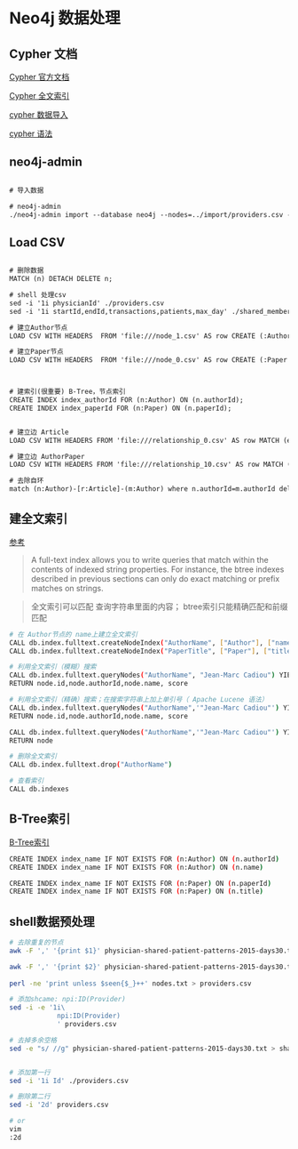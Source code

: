 # Neo4j 数据处理

## Cypher 文档

[Cypher 官方文档](https://neo4j.com/docs/cypher-manual/4.1/administration/indexes-for-search-performance/#administration-indexes-search-performance)

[Cypher 全文索引](https://neo4j.com/docs/cypher-manual/4.1/administration/indexes-for-full-text-search/#administration-indexes-fulltext-search-query)


[cypher 数据导入](https://neo4j.com/developer/guide-import-csv/)

[cypher 语法](https://neo4j.com/docs/cypher-manual/4.1/syntax/#query-syntax)

## neo4j-admin
```html

# 导入数据

# neo4j-admin
./neo4j-admin import --database neo4j --nodes=../import/providers.csv --relationships=SHARE_MEMBER=../import/shared_members.csv

```


## Load CSV

```html

# 删除数据
MATCH (n) DETACH DELETE n;

# shell 处理csv
sed -i '1i physicianId' ./providers.csv
sed -i '1i startId,endId,transactions,patients,max_day' ./shared_members.csv

# 建立Author节点
LOAD CSV WITH HEADERS  FROM 'file:///node_1.csv' AS row CREATE (:Author {authorId:row.author_id,name:row.node,articles:row.articles,words:row.words,attribute:row.attribute});

# 建立Paper节点
LOAD CSV WITH HEADERS  FROM 'file:///node_0.csv' AS row CREATE (:Paper {paperId:row.paper_id,title:row.title,journal:row.journal,year:row.year,ee:row.ee,mdate:row.mdate,key:row.key,publtype:row.publtype,reviewid:row.reviewid,rating:row.rating});



# 建索引(很重要) B-Tree，节点索引
CREATE INDEX index_authorId FOR (n:Author) ON (n.authorId);
CREATE INDEX index_paperId FOR (n:Paper) ON (n.paperId);


# 建立边 Article
LOAD CSV WITH HEADERS FROM 'file:///relationship_0.csv' AS row MATCH (e:Author {authorId: row.start}),(c:Author {authorId: row.end}) MERGE  (e)-[:Article { weight:toInteger(row.weight)}]-(c);

# 建立边 AuthorPaper
LOAD CSV WITH HEADERS FROM 'file:///relationship_10.csv' AS row MATCH (e:Author {authorId: row.author_id}),(c:Paper {paperId: row.paper_id}) MERGE  (e)-[:AuthorPaper]-(c);

# 去除自环
match (n:Author)-[r:Article]-(m:Author) where n.authorId=m.authorId delete r;

```

## 建全文索引

[参考](https://neo4j.com/docs/cypher-manual/4.1/administration/indexes-for-full-text-search/#administration-indexes-fulltext-search-query)

> A full-text index allows you to write queries that match within the contents of indexed string properties. 
>For instance, the btree indexes described in previous sections can only do exact matching or prefix matches on strings.

> 全文索引可以匹配 查询字符串里面的内容； btree索引只能精确匹配和前缀匹配

```bash
# 在 Author节点的 name上建立全文索引
CALL db.index.fulltext.createNodeIndex("AuthorName", ["Author"], ["name"])
CALL db.index.fulltext.createNodeIndex("PaperTitle", ["Paper"], ["title"])

# 利用全文索引（模糊）搜索
CALL db.index.fulltext.queryNodes("AuthorName", "Jean-Marc Cadiou") YIELD node, score
RETURN node.id,node.authorId,node.name, score

# 利用全文索引（精确）搜索；在搜索字符串上加上单引号（ Apache Lucene 语法）
CALL db.index.fulltext.queryNodes("AuthorName",'"Jean-Marc Cadiou"') YIELD node, score
RETURN node.id,node.authorId,node.name, score

CALL db.index.fulltext.queryNodes("AuthorName",'"Jean-Marc Cadiou"') YIELD node, score
RETURN node

# 删除全文索引
CALL db.index.fulltext.drop("AuthorName")

# 查看索引
CALL db.indexes
```

## B-Tree索引

[B-Tree索引](https://neo4j.com/docs/cypher-manual/4.1/administration/indexes-for-search-performance/)
```bash
CREATE INDEX index_name IF NOT EXISTS FOR (n:Author) ON (n.authorId)
CREATE INDEX index_name IF NOT EXISTS FOR (n:Author) ON (n.name)

CREATE INDEX index_name IF NOT EXISTS FOR (n:Paper) ON (n.paperId)
CREATE INDEX index_name IF NOT EXISTS FOR (n:Paper) ON (n.title)
```

## shell数据预处理


```bash
# 去除重复的节点
awk -F ',' '{print $1}' physician-shared-patient-patterns-2015-days30.txt > nodes.txt

awk -F ',' '{print $2}' physician-shared-patient-patterns-2015-days30.txt >> nodes.txt
 
perl -ne 'print unless $seen{$_}++' nodes.txt > providers.csv

# 添加shcame: npi:ID(Provider)
sed -i -e '1i\
            npi:ID(Provider)
            ' providers.csv

# 去掉多余空格
sed -e "s/ //g" physician-shared-patient-patterns-2015-days30.txt > shared_members.csv


# 添加第一行
sed -i '1i Id' ./providers.csv

# 删除第二行
sed -i '2d' providers.csv

# or
vim
:2d

```



